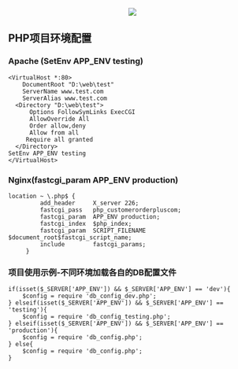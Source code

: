 <p align="center"><img src="http://php.net/images/logos/php-logo.svg"></p>

## PHP项目环境配置

### Apache (SetEnv APP_ENV testing)

``` shell
<VirtualHost *:80>
    DocumentRoot "D:\web\test"
    ServerName www.test.com
    ServerAlias www.test.com
  <Directory "D:\web\test">
      Options FollowSymLinks ExecCGI
      AllowOverride All
      Order allow,deny
      Allow from all
     Require all granted
  </Directory>
SetEnv APP_ENV testing
</VirtualHost>
```

### Nginx(fastcgi_param  APP_ENV production)

``` shell
location ~ \.php$ {
         add_header     X_server 226;
         fastcgi_pass   php_customerorderpluscom;
         fastcgi_param  APP_ENV production;
         fastcgi_index  $php_index;
         fastcgi_param  SCRIPT_FILENAME  $document_root$fastcgi_script_name;
         include        fastcgi_params;
     }

```

### 项目使用示例-不同环境加载各自的DB配置文件

``` shell
if(isset($_SERVER['APP_ENV']) && $_SERVER['APP_ENV'] == 'dev'){
	$config	= require 'db_config_dev.php';
} elseif(isset($_SERVER['APP_ENV']) && $_SERVER['APP_ENV'] == 'testing'){
	$config	= require 'db_config_testing.php';
} elseif(isset($_SERVER['APP_ENV']) && $_SERVER['APP_ENV'] == 'production'){
	$config	= require 'db_config.php';
} else{
	$config	= require 'db_config.php';
}
```
